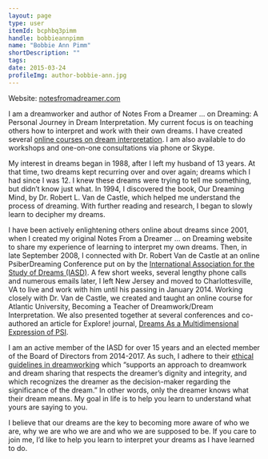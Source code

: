 ```yaml
---
layout: page
type: user
itemId: bcphbq3pimm
handle: bobbieannpimm
name: "Bobbie Ann Pimm"
shortDescription: ""
tags:
date: 2015-03-24
profileImg: author-bobbie-ann.jpg
---
```


Website: [notesfromadreamer.com](http://notesfromadreamer.com)

I am a dreamworker and author of Notes From a Dreamer … on Dreaming: A Personal Journey in Dream Interpretation. My current focus is on teaching others how to interpret and work with their own dreams. I have created several [online courses on dream interpretation](https://theazire.org/moodle/course/index.php?categoryid=11). I am also available to do workshops and one-on-one consultations via phone or Skype.

My interest in dreams began in 1988, after I left my husband of 13 years.  At that time, two dreams kept recurring over and over again; dreams which I had since I was 12. I knew these dreams were trying to tell me something, but didn’t know just what. In 1994, I discovered the book, Our Dreaming Mind, by Dr. Robert L. Van de Castle, which helped me understand the process of dreaming.  With further reading and research, I began to slowly learn to decipher my dreams.

I have been actively enlightening others online about dreams since 2001, when I created my original Notes From a Dreamer … on Dreaming website to share my experience of learning to interpret my own dreams. Then, in late September 2008, I connected with Dr. Robert Van de Castle at an online PsiberDreaming Conference put on by the [International Association for the Study of Dreams (IASD)](http://asdreams.org/).  A few short weeks, several lengthy phone calls and numerous emails later, I left New Jersey and moved to Charlottesville, VA to live and work with him until his passing in January 2014. Working closely with Dr. Van de Castle, we created and taught an online course for Atlantic University, Becoming a Teacher of Dreamwork/Dream Interpretation. We also presented together at several conferences and co-authored an article for Explore! journal, [Dreams As a Multidimensional Expression of PSI](http://www.explorejournal.com/article/S1550-8307(10)00099-6/abstract).

I am an active member of the IASD for over 15 years and an elected member of the Board of Directors from 2014-2017. As such, I adhere to their [ethical guidelines in dreamworking](http://www.asdreams.org/ethics-and-confidentiality/) which “supports an approach to dreamwork and dream sharing that respects the dreamer’s dignity and integrity, and which recognizes the dreamer as the decision-maker regarding the significance of the dream.” In other words, only the dreamer knows what their dream means. My goal in life is to help you learn to understand what yours are saying to you.

I believe that our dreams are the key to becoming more aware of who we are, why we are who we are and who we are supposed to be. If you care to join me, I’d like to help you learn to interpret your dreams as I have learned to do.